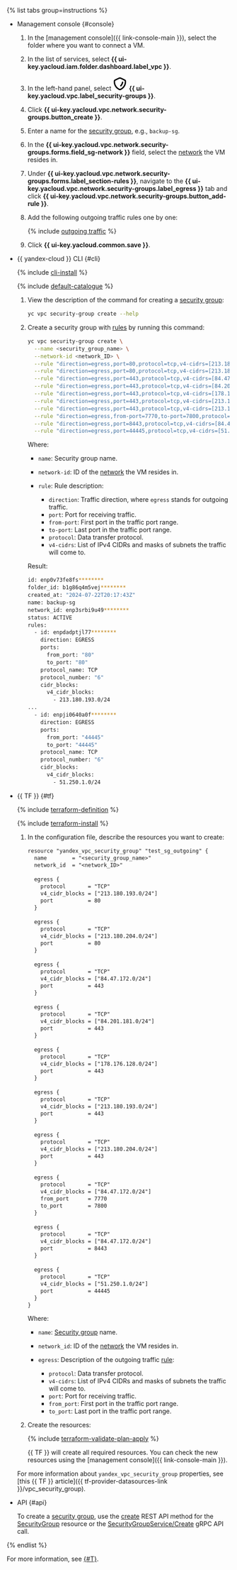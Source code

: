 {% list tabs group=instructions %}

- Management console {#console}

  1. In the [management console]({{ link-console-main }}), select the folder where you want to connect a VM.
  1. In the list of services, select **{{ ui-key.yacloud.iam.folder.dashboard.label_vpc }}**.
  1. In the left-hand panel, select ![image](../../../_assets/console-icons/shield.svg) **{{ ui-key.yacloud.vpc.label_security-groups }}**.
  1. Click **{{ ui-key.yacloud.vpc.network.security-groups.button_create }}**.
  1. Enter a name for the [security group](../../../vpc/concepts/security-groups.md), e.g., `backup-sg`.
  1. In the **{{ ui-key.yacloud.vpc.network.security-groups.forms.field_sg-network }}** field, select the [network](../../../vpc/concepts/network.md) the VM resides in.
  1. Under **{{ ui-key.yacloud.vpc.network.security-groups.forms.label_section-rules }}**, navigate to the **{{ ui-key.yacloud.vpc.network.security-groups.label_egress }}** tab and click **{{ ui-key.yacloud.vpc.network.security-groups.button_add-rule }}**.
  1. Add the following outgoing traffic rules one by one:

      {% include [outgoing traffic](../outgoing-rules.md) %}

  1. Click **{{ ui-key.yacloud.common.save }}**.

- {{ yandex-cloud }} CLI {#cli}

  {% include [cli-install](../../cli-install.md) %}

  {% include [default-catalogue](../../default-catalogue.md) %}

  1. View the description of the command for creating a [security group](../../../vpc/concepts/security-groups.md):

      ```bash
      yc vpc security-group create --help
      ```

  1. Create a security group with [rules](../../../vpc/concepts/network.md#security-groups-rules) by running this command:

      ```bash
      yc vpc security-group create \
        --name <security_group_name> \
        --network-id <network_ID> \
        --rule "direction=egress,port=80,protocol=tcp,v4-cidrs=[213.180.193.0/24]" \
        --rule "direction=egress,port=80,protocol=tcp,v4-cidrs=[213.180.204.0/24]" \
        --rule "direction=egress,port=443,protocol=tcp,v4-cidrs=[84.47.172.0/24]" \
        --rule "direction=egress,port=443,protocol=tcp,v4-cidrs=[84.201.181.0/24]" \
        --rule "direction=egress,port=443,protocol=tcp,v4-cidrs=[178.176.128.0/24]" \
        --rule "direction=egress,port=443,protocol=tcp,v4-cidrs=[213.180.193.0/24]" \
        --rule "direction=egress,port=443,protocol=tcp,v4-cidrs=[213.180.204.0/24]" \
        --rule "direction=egress,from-port=7770,to-port=7800,protocol=tcp,v4-cidrs=[84.47.172.0/24]" \
        --rule "direction=egress,port=8443,protocol=tcp,v4-cidrs=[84.47.172.0/24]" \
        --rule "direction=egress,port=44445,protocol=tcp,v4-cidrs=[51.250.1.0/24]"
      ```

      Where:

      * `name`: Security group name.
      * `network-id`: ID of the [network](../../../vpc/concepts/network.md) the VM resides in.
      * `rule`: Rule description:

          * `direction`: Traffic direction, where `egress` stands for outgoing traffic.
          * `port`: Port for receiving traffic.
          * `from-port`: First port in the traffic port range.
          * `to-port`: Last port in the traffic port range.
          * `protocol`: Data transfer protocol.
          * `v4-cidrs`: List of IPv4 CIDRs and masks of subnets the traffic will come to.

      Result:

      ```bash
      id: enp0v73fe8fs********
      folder_id: b1g86q4m5vej********
      created_at: "2024-07-22T20:17:43Z"
      name: backup-sg
      network_id: enp3srbi9u49********
      status: ACTIVE
      rules:
        - id: enpdadptjl77********
          direction: EGRESS
          ports:
            from_port: "80"
            to_port: "80"
          protocol_name: TCP
          protocol_number: "6"
          cidr_blocks:
            v4_cidr_blocks:
              - 213.180.193.0/24
      ...
        - id: enpji0640a0f********
          direction: EGRESS
          ports:
            from_port: "44445"
            to_port: "44445"
          protocol_name: TCP
          protocol_number: "6"
          cidr_blocks:
            v4_cidr_blocks:
              - 51.250.1.0/24
      ```

- {{ TF }} {#tf}

  {% include [terraform-definition](../../../_tutorials/_tutorials_includes/terraform-definition.md) %}

  {% include [terraform-install](../../terraform-install.md) %}

  1. In the configuration file, describe the resources you want to create:

      ```hcl
      resource "yandex_vpc_security_group" "test_sg_outgoing" {
        name        = "<security_group_name>"
        network_id  = "<network_ID>"

        egress {
          protocol       = "TCP"
          v4_cidr_blocks = ["213.180.193.0/24"]
          port           = 80
        }

        egress {
          protocol       = "TCP"
          v4_cidr_blocks = ["213.180.204.0/24"]
          port           = 80
        }

        egress {
          protocol       = "TCP"
          v4_cidr_blocks = ["84.47.172.0/24"]
          port           = 443
        }

        egress {
          protocol       = "TCP"
          v4_cidr_blocks = ["84.201.181.0/24"]
          port           = 443
        }

        egress {
          protocol       = "TCP"
          v4_cidr_blocks = ["178.176.128.0/24"]
          port           = 443
        }

        egress {
          protocol       = "TCP"
          v4_cidr_blocks = ["213.180.193.0/24"]
          port           = 443
        }

        egress {
          protocol       = "TCP"
          v4_cidr_blocks = ["213.180.204.0/24"]
          port           = 443
        }

        egress {
          protocol       = "TCP"
          v4_cidr_blocks = ["84.47.172.0/24"]
          from_port      = 7770
          to_port        = 7800
        }

        egress {
          protocol       = "TCP"
          v4_cidr_blocks = ["84.47.172.0/24"]
          port           = 8443
        }

        egress {
          protocol       = "TCP"
          v4_cidr_blocks = ["51.250.1.0/24"]
          port           = 44445
        }
      }
      ```

      Where:

      * `name`: [Security group](../../../vpc/concepts/security-groups.md) name.
      * `network_id`: ID of the [network](../../../vpc/concepts/network.md) the VM resides in.
      * `egress`: Description of the outgoing traffic [rule](../../../vpc/concepts/network.md#security-groups-rules):

          * `protocol`: Data transfer protocol.
          * `v4-cidrs`: List of IPv4 CIDRs and masks of subnets the traffic will come to.
          * `port`: Port for receiving traffic.
          * `from_port`: First port in the traffic port range.
          * `to_port`: Last port in the traffic port range.

  1. Create the resources:

      {% include [terraform-validate-plan-apply](../../../_tutorials/_tutorials_includes/terraform-validate-plan-apply.md) %}

      {{ TF }} will create all required resources. You can check the new resources using the [management console]({{ link-console-main }}).

    For more information about `yandex_vpc_security_group` properties, see [this {{ TF }} article]({{ tf-provider-datasources-link }}/vpc_security_group).

- API {#api}

  To create a [security group](../../../vpc/concepts/security-groups.md), use the [create](../../../vpc/api-ref/SecurityGroup/create.md) REST API method for the [SecurityGroup](../../../vpc/api-ref/SecurityGroup/index.md) resource or the [SecurityGroupService/Create](../../../vpc/api-ref/grpc/SecurityGroup/create.md) gRPC API call.

{% endlist %}

For more information, see [{#T}](../../../vpc/operations/security-group-create.md).